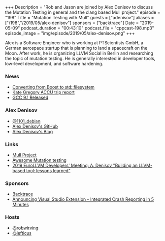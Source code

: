 +++
Description = "Rob and Jason are joined by Alex Denisov to discuss the Mutation Testing in general and the clang based Mull project."
episode = "198"
Title = "Mutation Testing with Mull"
guests = ["adenisov"]
aliases = ["/198","/2019/05/alex-denisov"]
sponsors = ["backtrace"]
Date = "2019-05-09"
podcast_duration = "00:43:10"
podcast_file = "cppcast-198.mp3"
episode_image = "img/episode/2019/05/alex-denisov.png"
+++

Alex is a Software Engineer who is working at PTScientists GmbH, a German aerospace startup that is planning to land a spacecraft on the Moon. After work, he is organizing LLVM Social in Berlin and researching the topic of mutation testing. He is generally interested in developer tools, low-level development, and software hardening.

### News ###

 - [Converting from Boost to std::filesystem](https://www.bfilipek.com/2019/05/boost-to-stdfs.html)
 - [Kate Gregory ACCU trip report](http://www.gregcons.com/KateBlog/ACCUTripReport.aspx)
 - [GCC 9.1 Released](https://lwn.net/Articles/787385/)

### Alex Denisov ###

 - [@1101_debian](https://twitter.com/1101_debian)
 - [Alex Denisov's GitHub](https://github.com/AlexDenisov)
 - [Alex Denisov's Blog](https://lowlevelbits.org/)

### Links ###

 - [Mull Project](https://github.com/mull-project/mull)
 - [Awesome Mutation testing](https://github.com/theofidry/awesome-mutation-testing)
 - [2019 EuroLLVM Developers' Meeting: A. Denisov "Building an LLVM-based tool: lessons learned"](https://www.youtube.com/watch?v=Yvj4G9B6pcU)

### Sponsors ###

- [Backtrace](https://backtrace.io/?utm_source=CppCast&utm_medium=CppCast)
- [Announcing Visual Studio Extension - Integrated Crash Reporting in 5 Minutes](https://backtrace.io/blog/features/visual-studio/)

### Hosts ###

- [@robwirving](https://twitter.com/robwirving)
- [@lefticus](https://twitter.com/lefticus)

